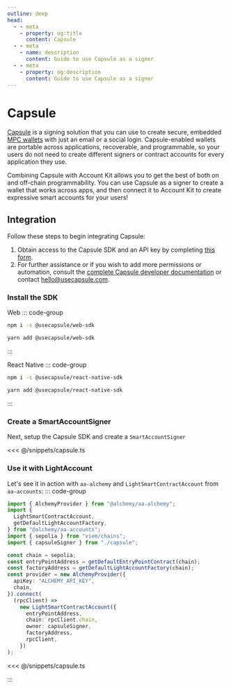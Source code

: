 ```yaml
---
outline: deep
head:
  - - meta
    - property: og:title
      content: Capsule
  - - meta
    - name: description
      content: Guide to use Capsule as a signer
  - - meta
    - property: og:description
      content: Guide to use Capsule as a signer
---
```


# Capsule

[Capsule](https://usecapsule.com/) is a signing solution that you can use to create secure, embedded [MPC wallets](https://www.alchemy.com/overviews/mpc-wallet) with just an email or a social login. Capsule-enabled wallets are portable across applications, recoverable, and programmable, so your users do not need to create different signers or contract accounts for every application they use.

Combining Capsule with Account Kit allows you to get the best of both on and off-chain programmability. You can use Capsule as a signer to create a wallet that works across apps, and then connect it to Account Kit to create expressive smart accounts for your users!

## Integration

Follow these steps to begin integrating Capsule:

1. Obtain access to the Capsule SDK and an API key by completing [this form](https://form.typeform.com/to/hLaJeYJW).
2. For further assistance or if you wish to add more permissions or automation, consult the [complete Capsule developer documentation](https://docs.usecapsule.com) or contact hello@usecapsule.com.

### Install the SDK

Web
::: code-group

```bash [npm]
npm i -s @usecapsule/web-sdk
```

```bash [yarn]
yarn add @usecapsule/web-sdk
```

:::

React Native
::: code-group

```bash [npm]
npm i -s @usecapsule/react-native-sdk
```

```bash [yarn]
yarn add @usecapsule/react-native-sdk
```

:::

### Create a SmartAccountSigner

Next, setup the Capsule SDK and create a `SmartAccountSigner`

<<< @/snippets/capsule.ts

### Use it with LightAccount

Let's see it in action with `aa-alchemy` and `LightSmartContractAccount` from `aa-accounts`:
::: code-group

```ts [alchemy.ts]
import { AlchemyProvider } from "@alchemy/aa-alchemy";
import {
  LightSmartContractAccount,
  getDefaultLightAccountFactory,
} from "@alchemy/aa-accounts";
import { sepolia } from "viem/chains";
import { capsuleSigner } from "./capsule";

const chain = sepolia;
const entryPointAddress = getDefaultEntryPointContract(chain);
const factoryAddress = getDefaultLightAccountFactory(chain);
const provider = new AlchemyProvider({
  apiKey: "ALCHEMY_API_KEY",
  chain,
}).connect(
  (rpcClient) =>
    new LightSmartContractAccount({
      entryPointAddress,
      chain: rpcClient.chain,
      owner: capsuleSigner,
      factoryAddress,
      rpcClient,
    })
);
```

<<< @/snippets/capsule.ts

:::
